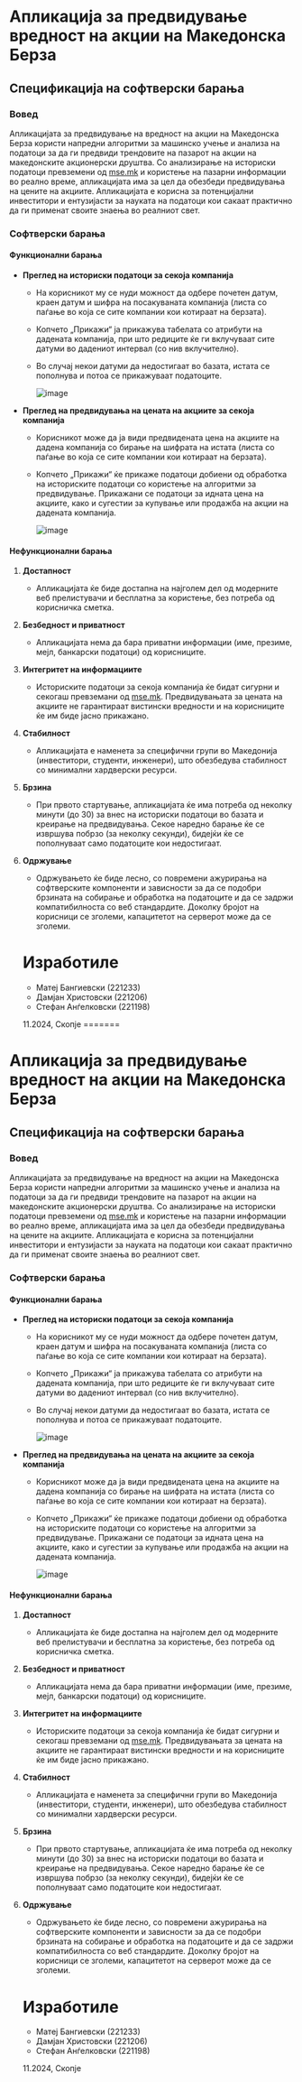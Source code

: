 # Апликација за предвидување вредност на акции на Македонска Берза

## Спецификација на софтверски барања

### Вовед
Апликацијата за предвидување на вредност на акции на Македонска Берза користи напредни алгоритми за машинско учење и анализа на податоци за да ги предвиди трендовите на пазарот на акции на македонските акционерски друштва. Со анализирање на историски податоци превземени од [mse.mk](https://www.mse.mk/) и користење на пазарни информации во реално време, апликацијата има за цел да обезбеди предвидувања на цените на акциите. Апликацијата е корисна за потенцијални инвеститори и ентузијасти за науката на податоци кои сакаат практично да ги применат своите знаења во реалниот свет.

### Софтверски барања

#### Функционални барања

- **Преглед на историски податоци за секоја компанија**
  - На корисникот му се нуди можност да одбере почетен датум, краен датум и шифра на посакуваната компанија (листа со паѓање во која се сите компании кои котираат на берзата).
  - Копчето „Прикажи“ ја прикажува табелата со атрибути на дадената компанија, при што редиците ќе ги вклучуваат сите датуми во дадениот интервал (со нив вклучително).
  - Во случај некои датуми да недостигаат во базата, истата се пополнува и потоа се прикажуваат податоците.
 
    ![image](https://github.com/user-attachments/assets/99fcc953-fa01-4def-bf7a-4e46f3bae32b)


- **Преглед на предвидувања на цената на акциите за секоја компанија**
  - Корисникот може да ја види предвидената цена на акциите на дадена компанија со бирање на шифрата на истата (листа со паѓање во која се сите компании кои котираат на берзата).
  - Копчето „Прикажи“ ќе прикаже податоци добиени од обработка на историските податоци со користење на алгоритми за предвидување. Прикажани се податоци за идната цена на акциите, како и сугестии за купување или продажба на акции на дадената компанија.
 
    ![image](https://github.com/user-attachments/assets/3e98e115-64fd-4174-a827-3b73eff8649c)


#### Нефункционални барања

1. **Достапност**
   - Апликацијата ќе биде достапна на најголем дел од модерните веб прелистувачи и бесплатна за користење, без потреба од корисничка сметка.

2. **Безбедност и приватност**
   - Апликацијата нема да бара приватни информации (име, презиме, мејл, банкарски податоци) од корисниците.

3. **Интегритет на информациите**
   - Историските податоци за секоја компанија ќе бидат сигурни и секогаш превземани од [mse.mk](https://www.mse.mk/). Предвидувањата за цената на акциите не гарантираат вистински вредности и на корисниците ќе им биде јасно прикажано.

4. **Стабилност**
   - Апликацијата е наменета за специфични групи во Македонија (инвеститори, студенти, инженери), што обезбедува стабилност со минимални хардверски ресурси.

5. **Брзина**
   - При првото стартување, апликацијата ќе има потреба од неколку минути (до 30) за внес на историски податоци во базата и креирање на предвидувања. Секое наредно барање ќе се извршува побрзо (за неколку секунди), бидејќи ќе се пополнуваат само податоците кои недостигаат.

6. **Одржување**
   - Одржувањето ќе биде лесно, со повремени ажурирања на софтверските компоненти и зависности за да се подобри брзината на собирање и обработка на податоците и да се задржи компатибилноста со веб стандардите. Доколку бројот на корисници се зголеми, капацитетот на серверот може да се зголеми.
  
   # Изработиле
   - Матеј Бангиевски (221233)
   - Дамјан Христовски (221206)
   - Стефан Анѓелковски (221198)

    11.2024, Скопје
=======
# Апликација за предвидување вредност на акции на Македонска Берза

## Спецификација на софтверски барања

### Вовед
Апликацијата за предвидување на вредност на акции на Македонска Берза користи напредни алгоритми за машинско учење и анализа на податоци за да ги предвиди трендовите на пазарот на акции на македонските акционерски друштва. Со анализирање на историски податоци превземени од [mse.mk](https://www.mse.mk/) и користење на пазарни информации во реално време, апликацијата има за цел да обезбеди предвидувања на цените на акциите. Апликацијата е корисна за потенцијални инвеститори и ентузијасти за науката на податоци кои сакаат практично да ги применат своите знаења во реалниот свет.

### Софтверски барања

#### Функционални барања

- **Преглед на историски податоци за секоја компанија**
  - На корисникот му се нуди можност да одбере почетен датум, краен датум и шифра на посакуваната компанија (листа со паѓање во која се сите компании кои котираат на берзата).
  - Копчето „Прикажи“ ја прикажува табелата со атрибути на дадената компанија, при што редиците ќе ги вклучуваат сите датуми во дадениот интервал (со нив вклучително).
  - Во случај некои датуми да недостигаат во базата, истата се пополнува и потоа се прикажуваат податоците.
 
    ![image](https://github.com/user-attachments/assets/99fcc953-fa01-4def-bf7a-4e46f3bae32b)


- **Преглед на предвидувања на цената на акциите за секоја компанија**
  - Корисникот може да ја види предвидената цена на акциите на дадена компанија со бирање на шифрата на истата (листа со паѓање во која се сите компании кои котираат на берзата).
  - Копчето „Прикажи“ ќе прикаже податоци добиени од обработка на историските податоци со користење на алгоритми за предвидување. Прикажани се податоци за идната цена на акциите, како и сугестии за купување или продажба на акции на дадената компанија.
 
    ![image](https://github.com/user-attachments/assets/3e98e115-64fd-4174-a827-3b73eff8649c)


#### Нефункционални барања

1. **Достапност**
   - Апликацијата ќе биде достапна на најголем дел од модерните веб прелистувачи и бесплатна за користење, без потреба од корисничка сметка.

2. **Безбедност и приватност**
   - Апликацијата нема да бара приватни информации (име, презиме, мејл, банкарски податоци) од корисниците.

3. **Интегритет на информациите**
   - Историските податоци за секоја компанија ќе бидат сигурни и секогаш превземани од [mse.mk](https://www.mse.mk/). Предвидувањата за цената на акциите не гарантираат вистински вредности и на корисниците ќе им биде јасно прикажано.

4. **Стабилност**
   - Апликацијата е наменета за специфични групи во Македонија (инвеститори, студенти, инженери), што обезбедува стабилност со минимални хардверски ресурси.

5. **Брзина**
   - При првото стартување, апликацијата ќе има потреба од неколку минути (до 30) за внес на историски податоци во базата и креирање на предвидувања. Секое наредно барање ќе се извршува побрзо (за неколку секунди), бидејќи ќе се пополнуваат само податоците кои недостигаат.

6. **Одржување**
   - Одржувањето ќе биде лесно, со повремени ажурирања на софтверските компоненти и зависности за да се подобри брзината на собирање и обработка на податоците и да се задржи компатибилноста со веб стандардите. Доколку бројот на корисници се зголеми, капацитетот на серверот може да се зголеми.
  
   # Изработиле
   - Матеј Бангиевски (221233)
   - Дамјан Христовски (221206)
   - Стефан Анѓелковски (221198)

    11.2024, Скопје

